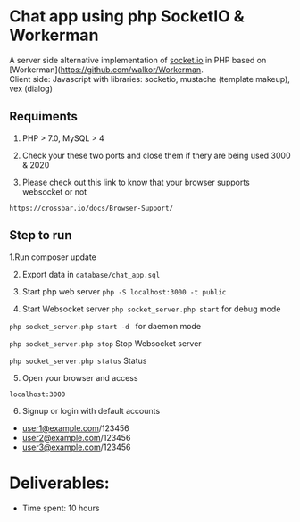 
# Chat app using php SocketIO & Workerman 
A server side alternative implementation of [socket.io](https://github.com/socketio/socket.io) in PHP based on [Workerman](https://github.com/walkor/Workerman.
<br>
Client side: Javascript with libraries: socketio, mustache (template makeup), vex (dialog)

## Requiments

1. PHP > 7.0, MySQL > 4

2. Check your these two ports and close them if thery are being used
3000 & 2020

3. Please check out this link to know that your browser supports websocket or not

``https://crossbar.io/docs/Browser-Support/``

## Step to run

1.Run composer update

2. Export data in
```database/chat_app.sql```

3. Start php web server
```php -S localhost:3000 -t public```

4. Start Websocket server
```php socket_server.php start``` for debug mode

```php socket_server.php start -d ``` for daemon mode

```php socket_server.php stop``` Stop Websocket server

```php socket_server.php status``` Status

5. Open your browser and access

```localhost:3000```

6. Signup or login with default accounts
- user1@example.com/123456
- user2@example.com/123456
- user3@example.com/123456

# Deliverables:
- Time spent: 10 hours


